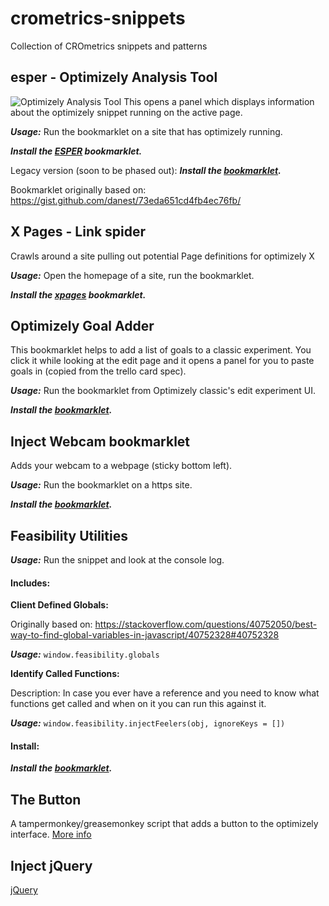 # crometrics-snippets
Collection of CROmetrics snippets and patterns



## esper - Optimizely Analysis Tool
![Optimizely Analysis Tool](http://i.imgur.com/c1dmh17.png)
This opens a panel which displays information about the optimizely snippet running on the active page.

***Usage:*** Run the bookmarklet on a site that has optimizely running.

***Install the <a href="javascript:fetch('https://crometrics.github.io/crometrics-snippets/esper/esper.min.js').then(r=>r.text()).then(t=>new Function(t)())">ESPER</a> bookmarklet.***

Legacy version (soon to be phased out):
***Install the <a href="javascript:fetch('https://crometrics.github.io/crometrics-snippets/esper/esper.old.js').then(r=>r.text()).then(t=>new Function(t)())">bookmarklet</a>.***


Bookmarklet originally based on: https://gist.github.com/danest/73eda651cd4fb4ec76fb/



## X Pages - Link spider
Crawls around a site pulling out potential Page definitions for optimizely X

***Usage:*** Open the homepage of a site, run the bookmarklet.

***Install the <a href="javascript:fetch('https://crometrics.github.io/crometrics-snippets/xpages/xpages.js').then(r=>r.text()).then(t=>new Function(t)())">xpages</a> bookmarklet.***


## Optimizely Goal Adder
This bookmarklet helps to add a list of goals to a classic experiment. You click it while looking at the edit page and it opens a panel for you to paste goals in (copied from the trello card spec).

***Usage:*** Run the bookmarklet from Optimizely classic's edit experiment UI.

***Install the <a href="javascript:fetch('https://crometrics.github.io/crometrics-snippets/goal-adder/goals.min.js').then(r=>r.text()).then(t=>new Function(t)())">bookmarklet</a>.***

## Inject Webcam bookmarklet
Adds your webcam to a webpage (sticky bottom left).

***Usage:*** Run the bookmarklet on a https site.

***Install the <a href="javascript:fetch('https://crometrics.github.io/crometrics-snippets/webcam/init.js').then(r=>r.text()).then(t=>new Function(t)())">bookmarklet</a>.***


## Feasibility Utilities
***Usage:*** Run the snippet and look at the console log.

#### Includes:

**Client Defined Globals:**

Originally based on: https://stackoverflow.com/questions/40752050/best-way-to-find-global-variables-in-javascript/40752328#40752328

***Usage:*** `window.feasibility.globals`

**Identify Called Functions:**

Description: In case you ever have a reference and you need to know what functions get called and when on it you can run this against it.

***Usage:*** `window.feasibility.injectFeelers(obj, ignoreKeys = [])`

#### Install:
***Install the <a href="javascript:fetch('https://crometrics.github.io/crometrics-snippets/feasibility/utilities.min.js').then(r=>r.text()).then(t=>new Function(t)())">bookmarklet</a>.***



## The Button
A tampermonkey/greasemonkey script that adds a button to the optimizely interface. [More info](/the-button)

## Inject jQuery
<a href="javascript:fetch('https://code.jquery.com/jquery-3.2.1.min.js').then(r=>r.text()).then(t=>new Function(t)())">jQuery</a>